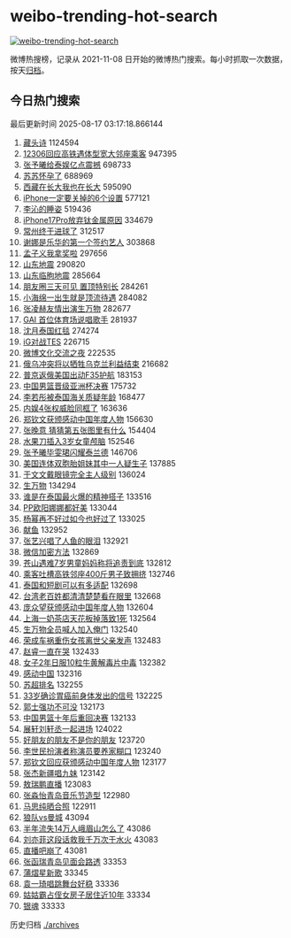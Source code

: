 # weibo-trending-hot-search

[![weibo-trending-hot-search](https://github.com/ameizi/weibo-trending-hot-search/actions/workflows/ci.yml/badge.svg)](https://github.com/ameizi/weibo-trending-hot-search/actions/workflows/ci.yml)

微博热搜榜，记录从 2021-11-08 日开始的微博热门搜索。每小时抓取一次数据，按天[归档](./archives)。

## 今日热门搜索

<!-- BEGIN --> 
最后更新时间 2025-08-17 03:17:18.866144 
1. [藏头诗](https://s.weibo.com/weibo?q=%E8%97%8F%E5%A4%B4%E8%AF%97&t=31&band_rank=1&Refer=top) 1124594
1. [12306回应高铁遇体型宽大邻座乘客](https://s.weibo.com/weibo?q=%2312306%E5%9B%9E%E5%BA%94%E9%AB%98%E9%93%81%E9%81%87%E4%BD%93%E5%9E%8B%E5%AE%BD%E5%A4%A7%E9%82%BB%E5%BA%A7%E4%B9%98%E5%AE%A2%23&t=31&band_rank=1&Refer=top) 947395
1. [张予曦给泰娱亿点震撼](https://s.weibo.com/weibo?q=%23%E5%BC%A0%E4%BA%88%E6%9B%A6%E7%BB%99%E6%B3%B0%E5%A8%B1%E4%BA%BF%E7%82%B9%E9%9C%87%E6%92%BC%23&t=31&band_rank=1&Refer=top) 698733
1. [苏苏怀孕了](https://s.weibo.com/weibo?q=%23%E8%8B%8F%E8%8B%8F%E6%80%80%E5%AD%95%E4%BA%86%23&t=31&band_rank=2&Refer=top) 688969
1. [西藏在长大我也在长大](https://s.weibo.com/weibo?q=%23%E8%A5%BF%E8%97%8F%E5%9C%A8%E9%95%BF%E5%A4%A7%E6%88%91%E4%B9%9F%E5%9C%A8%E9%95%BF%E5%A4%A7%23&t=31&band_rank=3&Refer=top) 595090
1. [iPhone一定要关掉的6个设置](https://s.weibo.com/weibo?q=iPhone%E4%B8%80%E5%AE%9A%E8%A6%81%E5%85%B3%E6%8E%89%E7%9A%846%E4%B8%AA%E8%AE%BE%E7%BD%AE&t=31&band_rank=5&Refer=top) 577121
1. [李沁的睡姿](https://s.weibo.com/weibo?q=%23%E6%9D%8E%E6%B2%81%E7%9A%84%E7%9D%A1%E5%A7%BF%23&t=31&band_rank=4&Refer=top) 519436
1. [iPhone17Pro放弃钛金属原因](https://s.weibo.com/weibo?q=%23iPhone17Pro%E6%94%BE%E5%BC%83%E9%92%9B%E9%87%91%E5%B1%9E%E5%8E%9F%E5%9B%A0%23&t=31&band_rank=11&Refer=top) 334679
1. [常州终于进球了](https://s.weibo.com/weibo?q=%E5%B8%B8%E5%B7%9E%E7%BB%88%E4%BA%8E%E8%BF%9B%E7%90%83%E4%BA%86&t=31&band_rank=6&Refer=top) 312517
1. [谢娜是乐华的第一个签约艺人](https://s.weibo.com/weibo?q=%23%E8%B0%A2%E5%A8%9C%E6%98%AF%E4%B9%90%E5%8D%8E%E7%9A%84%E7%AC%AC%E4%B8%80%E4%B8%AA%E7%AD%BE%E7%BA%A6%E8%89%BA%E4%BA%BA%23&t=31&band_rank=7&Refer=top) 303868
1. [孟子义我拿奖啦](https://s.weibo.com/weibo?q=%23%E5%AD%9F%E5%AD%90%E4%B9%89%E6%88%91%E6%8B%BF%E5%A5%96%E5%95%A6%23&t=31&band_rank=8&Refer=top) 297656
1. [山东地震](https://s.weibo.com/weibo?q=%E5%B1%B1%E4%B8%9C%E5%9C%B0%E9%9C%87&t=31&band_rank=9&Refer=top) 290820
1. [山东临朐地震](https://s.weibo.com/weibo?q=%23%E5%B1%B1%E4%B8%9C%E4%B8%B4%E6%9C%90%E5%9C%B0%E9%9C%87%23&t=31&band_rank=10&Refer=top) 285664
1. [朋友圈三天可见 置顶特别长](https://s.weibo.com/weibo?q=%E6%9C%8B%E5%8F%8B%E5%9C%88%E4%B8%89%E5%A4%A9%E5%8F%AF%E8%A7%81%20%E7%BD%AE%E9%A1%B6%E7%89%B9%E5%88%AB%E9%95%BF&t=31&band_rank=11&Refer=top) 284261
1. [小海绵一出生就是顶流待遇](https://s.weibo.com/weibo?q=%E5%B0%8F%E6%B5%B7%E7%BB%B5%E4%B8%80%E5%87%BA%E7%94%9F%E5%B0%B1%E6%98%AF%E9%A1%B6%E6%B5%81%E5%BE%85%E9%81%87&t=31&band_rank=12&Refer=top) 284082
1. [张凌赫友情出演生万物](https://s.weibo.com/weibo?q=%E5%BC%A0%E5%87%8C%E8%B5%AB%E5%8F%8B%E6%83%85%E5%87%BA%E6%BC%94%E7%94%9F%E4%B8%87%E7%89%A9&t=31&band_rank=13&Refer=top) 282677
1. [GAI 首位体育场说唱歌手](https://s.weibo.com/weibo?q=GAI%20%E9%A6%96%E4%BD%8D%E4%BD%93%E8%82%B2%E5%9C%BA%E8%AF%B4%E5%94%B1%E6%AD%8C%E6%89%8B&t=31&band_rank=14&Refer=top) 281937
1. [沈月泰国红毯](https://s.weibo.com/weibo?q=%23%E6%B2%88%E6%9C%88%E6%B3%B0%E5%9B%BD%E7%BA%A2%E6%AF%AF%23&t=31&band_rank=15&Refer=top) 274274
1. [iG对战TES](https://s.weibo.com/weibo?q=%23iG%E5%AF%B9%E6%88%98TES%23&t=31&band_rank=16&Refer=top) 226715
1. [微博文化交流之夜](https://s.weibo.com/weibo?q=%E5%BE%AE%E5%8D%9A%E6%96%87%E5%8C%96%E4%BA%A4%E6%B5%81%E4%B9%8B%E5%A4%9C&t=31&band_rank=17&Refer=top) 222535
1. [俄乌冲突将以牺牲乌克兰利益结束](https://s.weibo.com/weibo?q=%23%E4%BF%84%E4%B9%8C%E5%86%B2%E7%AA%81%E5%B0%86%E4%BB%A5%E7%89%BA%E7%89%B2%E4%B9%8C%E5%85%8B%E5%85%B0%E5%88%A9%E7%9B%8A%E7%BB%93%E6%9D%9F%23&t=31&band_rank=18&Refer=top) 216682
1. [普京返俄美国出动F35护航](https://s.weibo.com/weibo?q=%23%E6%99%AE%E4%BA%AC%E8%BF%94%E4%BF%84%E7%BE%8E%E5%9B%BD%E5%87%BA%E5%8A%A8F35%E6%8A%A4%E8%88%AA%23&t=31&band_rank=19&Refer=top) 183153
1. [中国男篮晋级亚洲杯决赛](https://s.weibo.com/weibo?q=%23%E4%B8%AD%E5%9B%BD%E7%94%B7%E7%AF%AE%E6%99%8B%E7%BA%A7%E4%BA%9A%E6%B4%B2%E6%9D%AF%E5%86%B3%E8%B5%9B%23&t=31&band_rank=20&Refer=top) 175732
1. [李若彤被泰国海关质疑年龄](https://s.weibo.com/weibo?q=%23%E6%9D%8E%E8%8B%A5%E5%BD%A4%E8%A2%AB%E6%B3%B0%E5%9B%BD%E6%B5%B7%E5%85%B3%E8%B4%A8%E7%96%91%E5%B9%B4%E9%BE%84%23&t=31&band_rank=21&Refer=top) 168477
1. [内娱4张权威脸同框了](https://s.weibo.com/weibo?q=%E5%86%85%E5%A8%B14%E5%BC%A0%E6%9D%83%E5%A8%81%E8%84%B8%E5%90%8C%E6%A1%86%E4%BA%86&t=31&band_rank=22&Refer=top) 163636
1. [郑钦文获颁感动中国年度人物](https://s.weibo.com/weibo?q=%23%E9%83%91%E9%92%A6%E6%96%87%E8%8E%B7%E9%A2%81%E6%84%9F%E5%8A%A8%E4%B8%AD%E5%9B%BD%E5%B9%B4%E5%BA%A6%E4%BA%BA%E7%89%A9%23&t=31&band_rank=23&Refer=top) 156630
1. [张晚意 猜猜第五张图里有什么](https://s.weibo.com/weibo?q=%E5%BC%A0%E6%99%9A%E6%84%8F%20%E7%8C%9C%E7%8C%9C%E7%AC%AC%E4%BA%94%E5%BC%A0%E5%9B%BE%E9%87%8C%E6%9C%89%E4%BB%80%E4%B9%88&t=31&band_rank=24&Refer=top) 154404
1. [水果刀插入3岁女童颅脑](https://s.weibo.com/weibo?q=%23%E6%B0%B4%E6%9E%9C%E5%88%80%E6%8F%92%E5%85%A53%E5%B2%81%E5%A5%B3%E7%AB%A5%E9%A2%85%E8%84%91%23&t=31&band_rank=25&Refer=top) 152546
1. [张予曦毕雯珺闪耀泰兰德](https://s.weibo.com/weibo?q=%23%E5%BC%A0%E4%BA%88%E6%9B%A6%E6%AF%95%E9%9B%AF%E7%8F%BA%E9%97%AA%E8%80%80%E6%B3%B0%E5%85%B0%E5%BE%B7%23&t=31&band_rank=26&Refer=top) 146706
1. [美国连体双胞胎姐妹其中一人疑生子](https://s.weibo.com/weibo?q=%23%E7%BE%8E%E5%9B%BD%E8%BF%9E%E4%BD%93%E5%8F%8C%E8%83%9E%E8%83%8E%E5%A7%90%E5%A6%B9%E5%85%B6%E4%B8%AD%E4%B8%80%E4%BA%BA%E7%96%91%E7%94%9F%E5%AD%90%23&t=31&band_rank=27&Refer=top) 137885
1. [于文文戴眼镜完全主人级别](https://s.weibo.com/weibo?q=%E4%BA%8E%E6%96%87%E6%96%87%E6%88%B4%E7%9C%BC%E9%95%9C%E5%AE%8C%E5%85%A8%E4%B8%BB%E4%BA%BA%E7%BA%A7%E5%88%AB&t=31&band_rank=28&Refer=top) 136024
1. [生万物](https://s.weibo.com/weibo?q=%E7%94%9F%E4%B8%87%E7%89%A9&t=31&band_rank=29&Refer=top) 134294
1. [谁是在泰国最火爆的精神搭子](https://s.weibo.com/weibo?q=%23%E8%B0%81%E6%98%AF%E5%9C%A8%E6%B3%B0%E5%9B%BD%E6%9C%80%E7%81%AB%E7%88%86%E7%9A%84%E7%B2%BE%E7%A5%9E%E6%90%AD%E5%AD%90%23&t=31&band_rank=30&Refer=top) 133516
1. [PP欧阳娜娜都好美](https://s.weibo.com/weibo?q=PP%E6%AC%A7%E9%98%B3%E5%A8%9C%E5%A8%9C%E9%83%BD%E5%A5%BD%E7%BE%8E&t=31&band_rank=31&Refer=top) 133044
1. [杨幂再不好过如今也好过了](https://s.weibo.com/weibo?q=%23%E6%9D%A8%E5%B9%82%E5%86%8D%E4%B8%8D%E5%A5%BD%E8%BF%87%E5%A6%82%E4%BB%8A%E4%B9%9F%E5%A5%BD%E8%BF%87%E4%BA%86%23&t=31&band_rank=32&Refer=top) 133025
1. [献鱼](https://s.weibo.com/weibo?q=%E7%8C%AE%E9%B1%BC&t=31&band_rank=33&Refer=top) 132952
1. [张艺兴唱了人鱼的眼泪](https://s.weibo.com/weibo?q=%E5%BC%A0%E8%89%BA%E5%85%B4%E5%94%B1%E4%BA%86%E4%BA%BA%E9%B1%BC%E7%9A%84%E7%9C%BC%E6%B3%AA&t=31&band_rank=34&Refer=top) 132921
1. [微信加密方法](https://s.weibo.com/weibo?q=%E5%BE%AE%E4%BF%A1%E5%8A%A0%E5%AF%86%E6%96%B9%E6%B3%95&t=31&band_rank=35&Refer=top) 132869
1. [苍山遇难7岁男童妈妈称将追责到底](https://s.weibo.com/weibo?q=%23%E8%8B%8D%E5%B1%B1%E9%81%87%E9%9A%BE7%E5%B2%81%E7%94%B7%E7%AB%A5%E5%A6%88%E5%A6%88%E7%A7%B0%E5%B0%86%E8%BF%BD%E8%B4%A3%E5%88%B0%E5%BA%95%23&t=31&band_rank=36&Refer=top) 132812
1. [乘客吐槽高铁邻座400斤男子致拥挤](https://s.weibo.com/weibo?q=%23%E4%B9%98%E5%AE%A2%E5%90%90%E6%A7%BD%E9%AB%98%E9%93%81%E9%82%BB%E5%BA%A7400%E6%96%A4%E7%94%B7%E5%AD%90%E8%87%B4%E6%8B%A5%E6%8C%A4%23&t=31&band_rank=37&Refer=top) 132746
1. [泰国和短剧可以有多适配](https://s.weibo.com/weibo?q=%23%E6%B3%B0%E5%9B%BD%E5%92%8C%E7%9F%AD%E5%89%A7%E5%8F%AF%E4%BB%A5%E6%9C%89%E5%A4%9A%E9%80%82%E9%85%8D%23&t=31&band_rank=38&Refer=top) 132698
1. [台湾老百姓都清清楚楚看在眼里](https://s.weibo.com/weibo?q=%23%E5%8F%B0%E6%B9%BE%E8%80%81%E7%99%BE%E5%A7%93%E9%83%BD%E6%B8%85%E6%B8%85%E6%A5%9A%E6%A5%9A%E7%9C%8B%E5%9C%A8%E7%9C%BC%E9%87%8C%23&t=31&band_rank=39&Refer=top) 132668
1. [庞众望获颁感动中国年度人物](https://s.weibo.com/weibo?q=%23%E5%BA%9E%E4%BC%97%E6%9C%9B%E8%8E%B7%E9%A2%81%E6%84%9F%E5%8A%A8%E4%B8%AD%E5%9B%BD%E5%B9%B4%E5%BA%A6%E4%BA%BA%E7%89%A9%23&t=31&band_rank=40&Refer=top) 132604
1. [上海一奶茶店天花板掉落致1死](https://s.weibo.com/weibo?q=%23%E4%B8%8A%E6%B5%B7%E4%B8%80%E5%A5%B6%E8%8C%B6%E5%BA%97%E5%A4%A9%E8%8A%B1%E6%9D%BF%E6%8E%89%E8%90%BD%E8%87%B41%E6%AD%BB%23&t=31&band_rank=41&Refer=top) 132564
1. [生万物全员喊人加入俺门](https://s.weibo.com/weibo?q=%23%E7%94%9F%E4%B8%87%E7%89%A9%E5%85%A8%E5%91%98%E5%96%8A%E4%BA%BA%E5%8A%A0%E5%85%A5%E4%BF%BA%E9%97%A8%23&t=31&band_rank=42&Refer=top) 132540
1. [荣成车祸重伤女孩离世父亲发声](https://s.weibo.com/weibo?q=%23%E8%8D%A3%E6%88%90%E8%BD%A6%E7%A5%B8%E9%87%8D%E4%BC%A4%E5%A5%B3%E5%AD%A9%E7%A6%BB%E4%B8%96%E7%88%B6%E4%BA%B2%E5%8F%91%E5%A3%B0%23&t=31&band_rank=43&Refer=top) 132483
1. [赵睿一直在哭](https://s.weibo.com/weibo?q=%23%E8%B5%B5%E7%9D%BF%E4%B8%80%E7%9B%B4%E5%9C%A8%E5%93%AD%23&t=31&band_rank=44&Refer=top) 132433
1. [女子2年日服10粒牛黄解毒片中毒](https://s.weibo.com/weibo?q=%23%E5%A5%B3%E5%AD%902%E5%B9%B4%E6%97%A5%E6%9C%8D10%E7%B2%92%E7%89%9B%E9%BB%84%E8%A7%A3%E6%AF%92%E7%89%87%E4%B8%AD%E6%AF%92%23&t=31&band_rank=45&Refer=top) 132382
1. [感动中国](https://s.weibo.com/weibo?q=%E6%84%9F%E5%8A%A8%E4%B8%AD%E5%9B%BD&t=31&band_rank=46&Refer=top) 132316
1. [苏超排名](https://s.weibo.com/weibo?q=%E8%8B%8F%E8%B6%85%E6%8E%92%E5%90%8D&t=31&band_rank=47&Refer=top) 132255
1. [33岁确诊胃癌前身体发出的信号](https://s.weibo.com/weibo?q=%2333%E5%B2%81%E7%A1%AE%E8%AF%8A%E8%83%83%E7%99%8C%E5%89%8D%E8%BA%AB%E4%BD%93%E5%8F%91%E5%87%BA%E7%9A%84%E4%BF%A1%E5%8F%B7%23&t=31&band_rank=48&Refer=top) 132225
1. [郭士强功不可没](https://s.weibo.com/weibo?q=%E9%83%AD%E5%A3%AB%E5%BC%BA%E5%8A%9F%E4%B8%8D%E5%8F%AF%E6%B2%A1&t=31&band_rank=49&Refer=top) 132173
1. [中国男篮十年后重回决赛](https://s.weibo.com/weibo?q=%23%E4%B8%AD%E5%9B%BD%E7%94%B7%E7%AF%AE%E5%8D%81%E5%B9%B4%E5%90%8E%E9%87%8D%E5%9B%9E%E5%86%B3%E8%B5%9B%23&t=31&band_rank=50&Refer=top) 132133
1. [展轩刘轩丞一起进场](https://s.weibo.com/weibo?q=%23%E5%B1%95%E8%BD%A9%E5%88%98%E8%BD%A9%E4%B8%9E%E4%B8%80%E8%B5%B7%E8%BF%9B%E5%9C%BA%23&t=31&band_rank=25&Refer=top) 124022
1. [好朋友的朋友不是你的朋友](https://s.weibo.com/weibo?q=%E5%A5%BD%E6%9C%8B%E5%8F%8B%E7%9A%84%E6%9C%8B%E5%8F%8B%E4%B8%8D%E6%98%AF%E4%BD%A0%E7%9A%84%E6%9C%8B%E5%8F%8B&t=31&band_rank=32&Refer=top) 123720
1. [李世民扮演者称演员要养家糊口](https://s.weibo.com/weibo?q=%23%E6%9D%8E%E4%B8%96%E6%B0%91%E6%89%AE%E6%BC%94%E8%80%85%E7%A7%B0%E6%BC%94%E5%91%98%E8%A6%81%E5%85%BB%E5%AE%B6%E7%B3%8A%E5%8F%A3%23&t=31&band_rank=43&Refer=top) 123240
1. [郑钦文回应获颁感动中国年度人物](https://s.weibo.com/weibo?q=%23%E9%83%91%E9%92%A6%E6%96%87%E5%9B%9E%E5%BA%94%E8%8E%B7%E9%A2%81%E6%84%9F%E5%8A%A8%E4%B8%AD%E5%9B%BD%E5%B9%B4%E5%BA%A6%E4%BA%BA%E7%89%A9%23&t=31&band_rank=44&Refer=top) 123177
1. [张杰新疆唱九妹](https://s.weibo.com/weibo?q=%23%E5%BC%A0%E6%9D%B0%E6%96%B0%E7%96%86%E5%94%B1%E4%B9%9D%E5%A6%B9%23&t=31&band_rank=45&Refer=top) 123142
1. [敖瑞鹏直播](https://s.weibo.com/weibo?q=%E6%95%96%E7%91%9E%E9%B9%8F%E7%9B%B4%E6%92%AD&t=31&band_rank=47&Refer=top) 123083
1. [张淼怡青岛音乐节造型](https://s.weibo.com/weibo?q=%E5%BC%A0%E6%B7%BC%E6%80%A1%E9%9D%92%E5%B2%9B%E9%9F%B3%E4%B9%90%E8%8A%82%E9%80%A0%E5%9E%8B&t=31&band_rank=49&Refer=top) 122980
1. [马思纯晒合照](https://s.weibo.com/weibo?q=%E9%A9%AC%E6%80%9D%E7%BA%AF%E6%99%92%E5%90%88%E7%85%A7&t=31&band_rank=50&Refer=top) 122911
1. [狼队vs曼城](https://s.weibo.com/weibo?q=%E7%8B%BC%E9%98%9Fvs%E6%9B%BC%E5%9F%8E&t=31&band_rank=35&Refer=top) 43094
1. [半年流失14万人峨眉山怎么了](https://s.weibo.com/weibo?q=%23%E5%8D%8A%E5%B9%B4%E6%B5%81%E5%A4%B114%E4%B8%87%E4%BA%BA%E5%B3%A8%E7%9C%89%E5%B1%B1%E6%80%8E%E4%B9%88%E4%BA%86%23&t=31&band_rank=45&Refer=top) 43086
1. [刘亦菲这段话救我千万次于水火](https://s.weibo.com/weibo?q=%E5%88%98%E4%BA%A6%E8%8F%B2%E8%BF%99%E6%AE%B5%E8%AF%9D%E6%95%91%E6%88%91%E5%8D%83%E4%B8%87%E6%AC%A1%E4%BA%8E%E6%B0%B4%E7%81%AB&t=31&band_rank=47&Refer=top) 43083
1. [直播吧崩了](https://s.weibo.com/weibo?q=%E7%9B%B4%E6%92%AD%E5%90%A7%E5%B4%A9%E4%BA%86&t=31&band_rank=50&Refer=top) 43081
1. [张函瑞青岛见面会路透](https://s.weibo.com/weibo?q=%23%E5%BC%A0%E5%87%BD%E7%91%9E%E9%9D%92%E5%B2%9B%E8%A7%81%E9%9D%A2%E4%BC%9A%E8%B7%AF%E9%80%8F%23&t=31&band_rank=36&Refer=top) 33353
1. [蒲熠星新歌](https://s.weibo.com/weibo?q=%23%E8%92%B2%E7%86%A0%E6%98%9F%E6%96%B0%E6%AD%8C%23&t=31&band_rank=42&Refer=top) 33345
1. [袁一琦唱跳舞台好稳](https://s.weibo.com/weibo?q=%23%E8%A2%81%E4%B8%80%E7%90%A6%E5%94%B1%E8%B7%B3%E8%88%9E%E5%8F%B0%E5%A5%BD%E7%A8%B3%23&t=31&band_rank=47&Refer=top) 33336
1. [姑姑霸占侄女房子居住近10年](https://s.weibo.com/weibo?q=%23%E5%A7%91%E5%A7%91%E9%9C%B8%E5%8D%A0%E4%BE%84%E5%A5%B3%E6%88%BF%E5%AD%90%E5%B1%85%E4%BD%8F%E8%BF%9110%E5%B9%B4%23&t=31&band_rank=49&Refer=top) 33334
1. [银魂](https://s.weibo.com/weibo?q=%E9%93%B6%E9%AD%82&t=31&band_rank=50&Refer=top) 33333
<!-- END -->

历史归档 [./archives](./archives)

